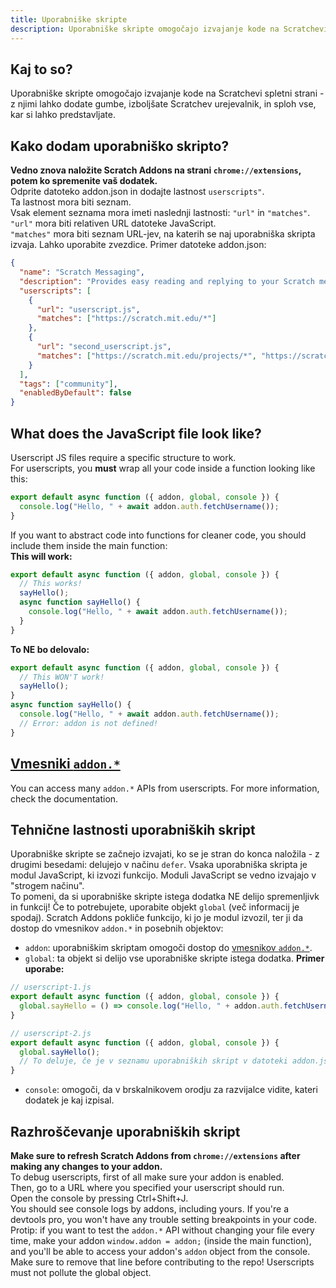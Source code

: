 ```yaml
---
title: Uporabniške skripte
description: Uporabniške skripte omogočajo izvajanje kode na Scratchevi spletni strani - z njimi lahko dodate gumbe, izboljšate Scratchev urejevalnik, in sploh vse, kar si lahko predstavljate.
---
```

## Kaj to so?
Uporabniške skripte omogočajo izvajanje kode na Scratchevi spletni strani - z njimi lahko dodate gumbe, izboljšate Scratchev urejevalnik, in sploh vse, kar si lahko predstavljate.

## Kako dodam uporabniško skripto?
**Vedno znova naložite Scratch Addons na strani `chrome://extensions`, potem ko spremenite vaš dodatek.**  
Odprite datoteko addon.json in dodajte lastnost `userscripts"`.  
Ta lastnost mora biti seznam.  
Vsak element seznama mora imeti naslednji lastnosti: `"url"` in `"matches"`.  
`"url"` mora biti relativen URL datoteke JavaScript.  
`"matches"` mora biti seznam URL-jev, na katerih se naj uporabniška skripta izvaja. Lahko uporabite zvezdice.
Primer datoteke addon.json:
```json
{
  "name": "Scratch Messaging",
  "description": "Provides easy reading and replying to your Scratch messages.",
  "userscripts": [
    {
      "url": "userscript.js",
      "matches": ["https://scratch.mit.edu/*"]
    },
    {
      "url": "second_userscript.js",
      "matches": ["https://scratch.mit.edu/projects/*", "https://scratch.mit.edu/users/*"]
    }
  ],
  "tags": ["community"],
  "enabledByDefault": false
}
```

## What does the JavaScript file look like?
Userscript JS files require a specific structure to work.  
For userscripts, you **must** wrap all your code inside a function looking like this:
```js
export default async function ({ addon, global, console }) {
  console.log("Hello, " + await addon.auth.fetchUsername());
}
```
If you want to abstract code into functions for cleaner code, you should include them inside the main function:  
**This will work:**
```js
export default async function ({ addon, global, console }) {
  // This works!
  sayHello();
  async function sayHello() {
    console.log("Hello, " + await addon.auth.fetchUsername());
  }
}
```
**To NE bo delovalo:**
```js
export default async function ({ addon, global, console }) {
  // This WON'T work!
  sayHello();
}
async function sayHello() {
  console.log("Hello, " + await addon.auth.fetchUsername());
  // Error: addon is not defined!
}
```

## [Vmesniki `addon.*`](/docs/developing/addon-apis-reference)
You can access many `addon.*` APIs from userscripts. For more information, check the documentation.

## Tehnične lastnosti uporabniških skript
Uporabniške skripte se začnejo izvajati, ko se je stran do konca naložila - z drugimi besedami: delujejo v načinu `defer`.
Vsaka uporabniška skripta je modul JavaScript, ki izvozi funkcijo. Moduli JavaScript se vedno izvajajo v "strogem načinu".  
To pomeni, da si uporabniške skripte istega dodatka NE delijo spremenljivk in funkcij! Če to potrebujete, uporabite objekt `global` (več informacij je spodaj).
Scratch Addons pokliče funkcijo, ki jo je modul izvozil, ter ji da dostop do vmesnikov `addon.*` in posebnih objektov:
- `addon`: uporabniškim skriptam omogoči dostop do [vmesnikov `addon.*`](/docs/developing/addon-apis-reference).
- `global`: ta objekt si delijo vse uporabniške skripte istega dodatka. **Primer uporabe:**
```js
// userscript-1.js
export default async function ({ addon, global, console }) {
  global.sayHello = () => console.log("Hello, " + addon.auth.fetchUsername());
}

// userscript-2.js
export default async function ({ addon, global, console }) {
  global.sayHello();
  // To deluje, če je v seznamu uporabniških skript v datoteki addon.json userscript-1.js pred userscript-2.js.
}
```
- `console`: omogoči, da v brskalnikovem orodju za razvijalce vidite, kateri dodatek je kaj izpisal.

## Razhroščevanje uporabniških skript
**Make sure to refresh Scratch Addons from `chrome://extensions` after making any changes to your addon.**  
To debug userscripts, first of all make sure your addon is enabled.  
Then, go to a URL where you specified your userscript should run.  
Open the console by pressing Ctrl+Shift+J.  
You should see console logs by addons, including yours. If you're a devtools pro, you won't have any trouble setting breakpoints in your code.  
Protip: if you want to test the `addon.*` API without changing your file every time, make your addon `window.addon = addon;` (inside the main function), and you'll be able to access your addon's `addon` object from the console. Make sure to remove that line before contributing to the repo! Userscripts must not pollute the global object.
